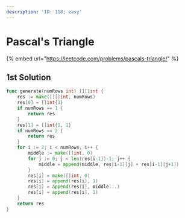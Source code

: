 ```yaml
---
description: 'ID: 118; easy'
---
```


# Pascal's Triangle

{% embed url="https://leetcode.com/problems/pascals-triangle/" %}

## 1st Solution

```go
func generate(numRows int) [][]int {
    res := make([][]int, numRows)
    res[0] = []int{1}
    if numRows == 1 {
        return res
    }
    res[1] = []int{1, 1}
    if numRows == 2 {
        return res
    }
    for i := 2; i < numRows; i++ {
        middle := make([]int, 0)
        for j := 0; j < len(res[i-1])-1; j++ {
            middle = append(middle, res[i-1][j] + res[i-1][j+1])
        }
        res[i] = make([]int, 0)
        res[i] = append(res[i], 1)
        res[i] = append(res[i], middle...)
        res[i] = append(res[i], 1)
    }
    return res
}
```




